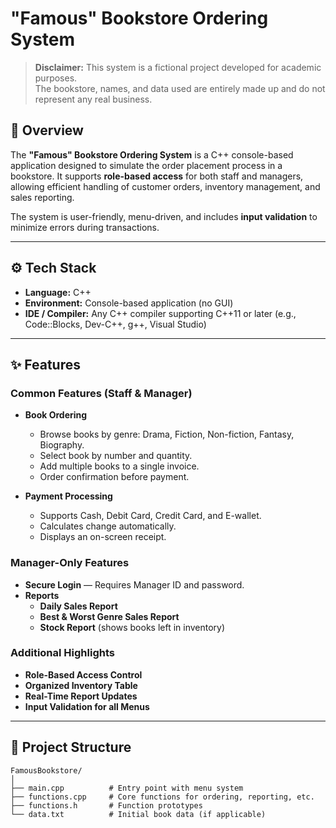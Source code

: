 # "Famous" Bookstore Ordering System

> **Disclaimer:** This system is a fictional project developed for academic purposes.  
> The bookstore, names, and data used are entirely made up and do not represent any real business.

## 📖 Overview
The **"Famous" Bookstore Ordering System** is a C++ console-based application designed to simulate the order placement process in a bookstore. It supports **role-based access** for both staff and managers, allowing efficient handling of customer orders, inventory management, and sales reporting.

The system is user-friendly, menu-driven, and includes **input validation** to minimize errors during transactions.

---

## ⚙️ Tech Stack
- **Language:** C++  
- **Environment:** Console-based application (no GUI)  
- **IDE / Compiler:** Any C++ compiler supporting C++11 or later (e.g., Code::Blocks, Dev-C++, g++, Visual Studio)  

---

## ✨ Features
### Common Features (Staff & Manager)
- **Book Ordering**
  - Browse books by genre: Drama, Fiction, Non-fiction, Fantasy, Biography.
  - Select book by number and quantity.
  - Add multiple books to a single invoice.
  - Order confirmation before payment.

- **Payment Processing**
  - Supports Cash, Debit Card, Credit Card, and E-wallet.
  - Calculates change automatically.
  - Displays an on-screen receipt.

### Manager-Only Features
- **Secure Login** — Requires Manager ID and password.
- **Reports**
  - **Daily Sales Report**
  - **Best & Worst Genre Sales Report**
  - **Stock Report** (shows books left in inventory)

### Additional Highlights
- **Role-Based Access Control**
- **Organized Inventory Table**
- **Real-Time Report Updates**
- **Input Validation for all Menus**

---

## 📂 Project Structure
```plaintext
FamousBookstore/
│
├── main.cpp          # Entry point with menu system
├── functions.cpp     # Core functions for ordering, reporting, etc.
├── functions.h       # Function prototypes
└── data.txt          # Initial book data (if applicable)
